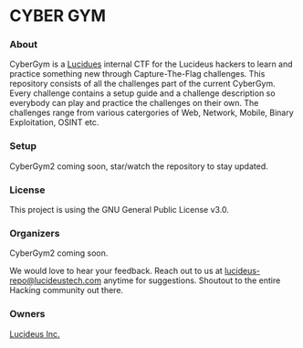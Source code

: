 # CYBER GYM

### About

CyberGym is a [Lucidues](https://www.lucideus.com) internal CTF for the Lucideus hackers to learn and practice something new through Capture-The-Flag challenges. This repository consists of all the challenges part of the current CyberGym. Every challenge contains a setup guide and a challenge description so everybody can play and practice the challenges on their own. The challenges range from various catergories of Web, Network, Mobile, Binary Exploitation, OSINT etc.

### Setup 

CyberGym2 coming soon, star/watch the repository to stay updated.

### License

This project is using the GNU General Public License v3.0.

### Organizers

CyberGym2 coming soon.

We would love to hear your feedback. Reach out to us at lucideus-repo@lucideustech.com anytime for suggestions. Shoutout to the entire Hacking community out there.

### Owners

[Lucideus Inc.](https://www.lucideus.com)
